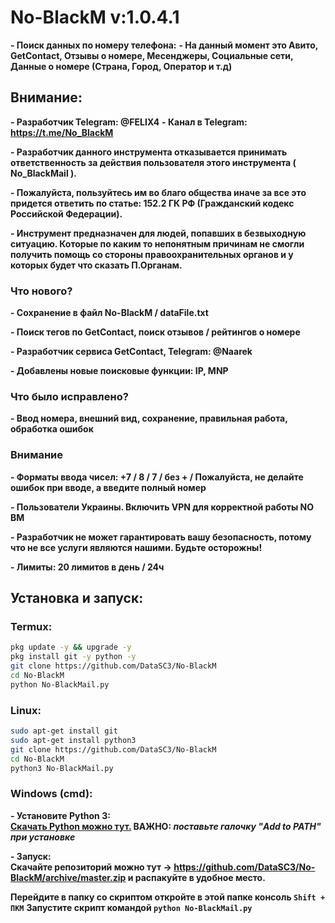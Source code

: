 # No-BlackM v:1.0.4.1
     
**- Поиск данных по номеру телефона:**
**- На данный момент это Авито, GetContact, Отзывы о номере, Месенджеры, Социальные сети, Данные о номере (Страна, Город, Оператор и т.д)**

## Внимание:
**- Разработчик Telegram: @FELIX4**
**- Канал в Telegram: https://t.me/No_BlackM**

**- Разработчик данного инструмента отказывается принимать 
ответственность за действия 
пользователя этого инструмента ( No_BlackMail ).**

**- Пожалуйста, пользуйтесь им во благо общества 
иначе за все это придется ответить по статье: 152.2 ГК РФ (Гражданский кодекс Российской Федерации).**

**- Инструмент предназначен для людей, попавших в безвыходную ситуацию. Которые по каким то непонятным причинам не смогли получить
помощь со стороны правоохранительных органов и у которых будет что сказать П.Органам.**       


### Что нового?
**- Сохранение в файл No-BlackM / dataFile.txt**

**- Поиск тегов по GetContact, поиск отзывов / рейтингов о номере**

**- Разработчик сервиса GetContact, Telegram: @Naarek**

**- Добавлены новые поисковые функции: IP, MNP**

###  Что было исправлено?
**- Ввод номера, внешний вид, сохранение, правильная работа, обработка ошибок**

### Внимание
**- Форматы ввода чисел: +7 / 8 / 7 / без + / Пожалуйста, не делайте ошибок при вводе, а введите полный номер**

**- Пользователи Украины. Включить VPN для корректной работы NO BM**

**- Разработчик не может гарантировать вашу безопасность, потому что не все услуги являются нашими. Будьте осторожны!**

**- Лимиты: 20 лимитов в день / 24ч**

## Установка и запуск:
### Termux:
```Bash
pkg update -y && upgrade -y
pkg install git -y python -y
git clone https://github.com/DataSC3/No-BlackM
cd No-BlackM
python No-BlackMail.py
``` 
### Linux:
```Bash
sudo apt-get install git 
sudo apt-get install python3
git clone https://github.com/DataSC3/No-BlackM
cd No-BlackM
python3 No-BlackMail.py
```
### Windows (cmd):
**- Установите Python 3:\
[Скачать Python можно тут.](https://www.python.org/downloads/)  ВАЖНО: _поставьте галочку "Add to PATH" при установке_**

**- Запуск:\
Скачайте репозиторий можно тут -> https://github.com/DataSC3/No-BlackM/archive/master.zip и распакуйте в удобное место.**

**Перейдите в папку со скриптом откройте в этой папке консоль `Shift + ПКМ`**
**Запустите скрипт командой `python No-BlackMail.py`**
